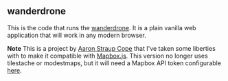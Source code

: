 wanderdrone
--

This is the code that runs the
[wanderdrone](http://www.aaronland.info/wanderdrone/). It is a plain vanilla web
application that will work in any modern browser.

**Note** This is a project by [Aaron Straup Cope](https://github.com/straup/wanderdrone) that I've taken some liberties with to make it compatible with [Mapbox.js](http://www.mapbox.com/mapbox.js). This version no longer uses tilestache or modestmaps, but it will need a Mapbox API token configurable [here](https://github.com/camilleanne/wanderdrone/blob/master/wanderdrone.js).
